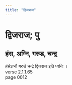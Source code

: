 ```yaml
---
title: "द्विजराज"
---
```


# द्विजराज; पु
## हंस, अग्नि, गरुड, चन्द्र
हंसेऽग्नौ गरुडे चन्द्रे द्विजराज इति ध्वनिः ।<br />verse 2.1.1.65<br />page 0012

